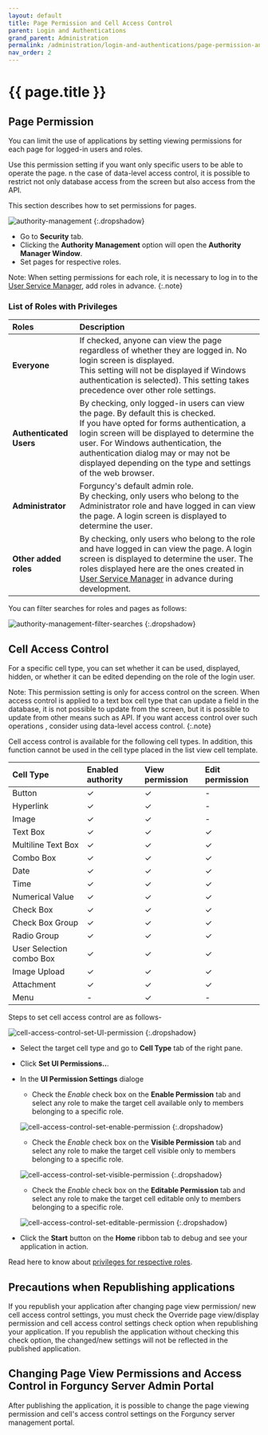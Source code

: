 ```yaml
---
layout: default
title: Page Permission and Cell Access Control
parent: Login and Authentications
grand_parent: Administration
permalink: /administration/login-and-authentications/page-permission-and-cell-access-control/
nav_order: 2
---
```


# {{ page.title }}

## Page Permission

You can limit the use of applications by setting viewing permissions for each page for logged-in users and roles.

Use this permission setting if you want only specific users to be able to operate the page. 
n the case of data-level access control, it is possible to restrict not only database access from the screen but also access from the API.

This section describes how to set permissions for pages.

![authority-management](/assets/images/product-images/authority-management.png)
{:.dropshadow}

- Go to **Security** tab.
- Clicking the **Authority Management** option will open the **Authority Manager Window**.
- Set pages for respective roles. 

Note: When setting permissions for each role, it is necessary to log in to the [User Service Manager](https://docs.forguncy.net/working-with-forguncy-builder/administration/user-service-manager/), add roles in advance.
{:.note}

### List of Roles with Privileges

|Roles|Description|
|:--|:--|
|**Everyone**|If checked, anyone can view the page regardless of whether they are logged in. No login screen is displayed. <br/>This setting will not be displayed if Windows authentication is selected). This setting takes precedence over other role settings.|
|**Authenticated Users**|By checking, only logged-in users can view the page. By default this is checked. <br/> If you have opted for forms authentication, a login screen will be displayed to determine the user. For Windows authentication, the authentication dialog may or may not be displayed depending on the type and settings of the web browser.|
|**Administrator**|Forguncy's default admin role. <br/> By checking, only users who belong to the Administrator role and have logged in can view the page. A login screen is displayed to determine the user.|
|**Other added roles**|By checking, only users who belong to the role and have logged in can view the page. A login screen is displayed to determine the user. The roles displayed here are the ones created in [User Service Manager](https://docs.forguncy.net/working-with-forguncy-builder/administration/user-service-manager/) in advance during development.|

You can filter searches for roles and pages as follows:

![authority-management-filter-searches](/assets/images/product-images/authority-management-filter-searches.png)
{:.dropshadow}

## Cell Access Control

For a specific cell type, you can set whether it can be used, displayed, hidden, or whether it can be edited depending on the role of the login user.

Note: This permission setting is only for access control on the screen. When access control is applied to a text box cell type that can update a field in the database, it is not possible to update from the screen, but it is possible to update from other means such as API. If you want access control over such operations , consider using data-level access control.
{:.note}

<!-- Also, if you use this function to disable or hide a cell, you cannot use the *[Set Cell Properties]* command to cancel that state. -->

Cell access control is available for the following cell types. In addition, this function cannot be used in the cell type placed in the list view cell template.

|Cell Type|Enabled authority|View permission|Edit permission|
|:--|:--|:--|:--|
|Button|✓|✓|-|
|Hyperlink|✓|✓|-|
|Image|✓|✓|-|
|Text Box|✓|✓|✓|
|Multiline Text Box|✓|✓|✓|
|Combo Box|✓|✓|✓|
|Date|✓|✓|✓|
|Time|✓|✓|✓|
|Numerical Value|✓|✓|✓|
|Check Box|✓|✓|✓|
|Check Box Group|✓|✓|✓|
|Radio Group|✓|✓|✓|
|User Selection combo Box|✓|✓|✓|
|Image Upload|✓|✓|✓|
|Attachment|✓|✓|✓|
|Menu|-|✓|-|

Steps to set cell access control are as follows-

![cell-access-control-set-UI-permission](/assets/images/product-images/cell-access-control-set-UI-permission.png)
{:.dropshadow}

- Select the target cell type and go to **Cell Type** tab of the right pane.
- Click **Set UI Permissions..**.
- In the **UI Permission Settings** dialoge 
    - Check the *Enable* check box on the **Enable Permission** tab and select any role to make the target cell available only to members belonging to a specific role.

    ![cell-access-control-set-enable-permission](/assets/images/product-images/cell-access-control-set-enable-permission.png)
    {:.dropshadow}

    - Check the *Enable* check box on the **Visible Permission** tab and select any role to make the target cell visible only to members belonging to a specific role.

    ![cell-access-control-set-visible-permission](/assets/images/product-images/cell-access-control-set-visible-permission.png)
    {:.dropshadow}

    - Check the *Enable* check box on the **Editable Permission** tab and select any role to make the target cell editable only to members belonging to a specific role.

    ![cell-access-control-set-editable-permission](/assets/images/product-images/cell-access-control-set-editable-permission.png)
    {:.dropshadow}

- Click the **Start** button on the **Home** ribbon tab to debug and see your application in action.

Read here to know about [privileges for respective roles](#list-of-roles-with-privileges).

## Precautions when Republishing applications

If you republish your application after changing page view permission/ new cell access control settings, you must check the Override page view/display permission and cell access control settings check option when republishing your application. If you republish the application without checking this check option, the changed/new settings will not be reflected in the published application.

## Changing Page View Permissions and Access Control in Forguncy Server Admin Portal

After publishing the application, it is possible to change the page viewing permission and cell's access control settings on the Forguncy server management portal.



